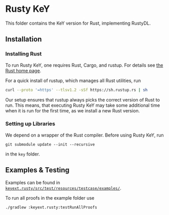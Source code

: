 # Rusty KeY

This folder contains the KeY version for Rust, implementing RustyDL.

## Installation

### Installing Rust

To run Rusty KeY, one requires Rust, Cargo, and rustup. For details see [the Rust home page](https://www.rust-lang.org/).

For a quick install of rustup, which manages all Rust utilities, run
```sh
curl --proto '=https' --tlsv1.2 -sSf https://sh.rustup.rs | sh
```

Our setup ensures that rustup always picks the correct version of Rust to run.
This means, that executing Rusty KeY may take some additional time when it is run for the first time,
as we install a new Rust version.

### Setting up Libraries

We depend on a wrapper of the Rust compiler. Before using Rusty KeY, run
````shell
git submodule update --init --recursive
````
in the `key` folder.

## Examples & Testing

Examples can be found in [`keyext.rusty/src/test/resources/testcase/examples/`](./src/test/resources/testcase/examples/).

To run all proofs in the example folder use
```shell
./gradlew :keyext.rusty:testRunAllProofs
```